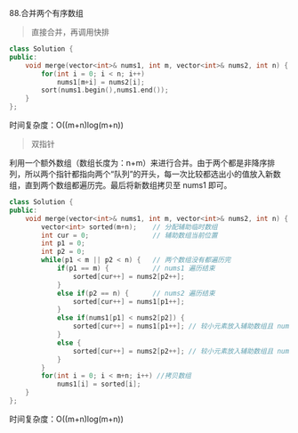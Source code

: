 88.合并两个有序数组

> 直接合并，再调用快排

```c++
class Solution {
public:
    void merge(vector<int>& nums1, int m, vector<int>& nums2, int n) {
     	for(int i = 0; i < n; i++)
            nums1[m+i] = nums2[i];
        sort(nums1.begin(),nums1.end());
    }
};
```

时间复杂度：O((m+n)log(m+n))



> 双指针

利用一个额外数组（数组长度为：n+m）来进行合并。由于两个都是非降序排列，所以两个指针都指向两个“队列”的开头，每一次比较都选出小的值放入新数组，直到两个数组都遍历完。最后将新数组拷贝至 nums1 即可。

```c++
class Solution {
public:
    void merge(vector<int>& nums1, int m, vector<int>& nums2, int n) {
     	vector<int> sorted(m+n);    // 分配辅助临时数组
        int cur = 0;                // 辅助数组当前位置 
        int p1 = 0;
        int p2 = 0;
        while(p1 < m || p2 < n) {   // 两个数组没有都遍历完
            if(p1 == m) {           // nums1 遍历结束
                sorted[cur++] = nums2[p2++];
            }
            else if(p2 == n) {      // nums2 遍历结束
                sorted[cur++] = nums1[p1++];
            }
            else if(nums1[p1] < nums2[p2]) {
                sorted[cur++] = nums1[p1++]; // 较小元素放入辅助数组且 nums1 向后遍历
            }   
            else {
                sorted[cur++] = nums2[p2++]; // 较小元素放入辅助数组且 nums2 向后遍历
            }
        }
        for(int i = 0; i < m+n; i++) //拷贝数组
            nums1[i] = sorted[i];
    }
};
```

时间复杂度：O((m+n)log(m+n))





